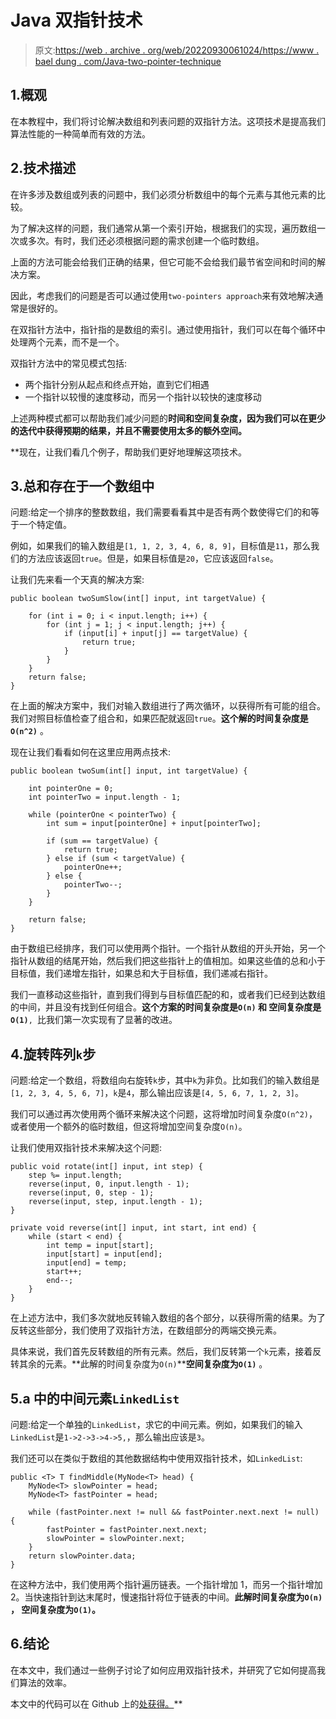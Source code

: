 # Java 双指针技术

> 原文:[https://web . archive . org/web/20220930061024/https://www . bael dung . com/Java-two-pointer-technique](https://web.archive.org/web/20220930061024/https://www.baeldung.com/java-two-pointer-technique)

## 1.概观

在本教程中，我们将讨论解决数组和列表问题的双指针方法。这项技术是提高我们算法性能的一种简单而有效的方法。

## 2.技术描述

在许多涉及数组或列表的问题中，我们必须分析数组中的每个元素与其他元素的比较。

为了解决这样的问题，我们通常从第一个索引开始，根据我们的实现，遍历数组一次或多次。有时，我们还必须根据问题的需求创建一个临时数组。

上面的方法可能会给我们正确的结果，但它可能不会给我们最节省空间和时间的解决方案。

因此，考虑我们的问题是否可以通过使用`two-pointers approach`来有效地解决通常是很好的。

在双指针方法中，指针指的是数组的索引。通过使用指针，我们可以在每个循环中处理两个元素，而不是一个。

双指针方法中的常见模式包括:

*   两个指针分别从起点和终点开始，直到它们相遇
*   一个指针以较慢的速度移动，而另一个指针以较快的速度移动

上述两种模式都可以帮助我们减少问题的[](/web/20221106024153/https://www.baeldung.com/java-algorithm-complexity)**时间和空间复杂度，因为我们可以在更少的迭代中获得预期的结果，并且不需要使用太多的额外空间。**

 **现在，让我们看几个例子，帮助我们更好地理解这项技术。

## 3.总和存在于一个数组中

问题:给定一个排序的整数数组，我们需要看看其中是否有两个数使得它们的和等于一个特定值。

例如，如果我们的输入数组是`[1, 1, 2, 3, 4, 6, 8, 9]`，目标值是`11`，那么我们的方法应该返回`true`。但是，如果目标值是`20`，它应该返回`false`。

让我们先来看一个天真的解决方案:

```
public boolean twoSumSlow(int[] input, int targetValue) {

    for (int i = 0; i < input.length; i++) {
        for (int j = 1; j < input.length; j++) {
            if (input[i] + input[j] == targetValue) {
                return true;
            }
        }
    }
    return false;
}
```

在上面的解决方案中，我们对输入数组进行了两次循环，以获得所有可能的组合。我们对照目标值检查了组合和，如果匹配就返回`true`。**这个解的时间复杂度是`O(n^2)`** 。

现在让我们看看如何在这里应用两点技术:

```
public boolean twoSum(int[] input, int targetValue) {

    int pointerOne = 0;
    int pointerTwo = input.length - 1;

    while (pointerOne < pointerTwo) {
        int sum = input[pointerOne] + input[pointerTwo];

        if (sum == targetValue) {
            return true;
        } else if (sum < targetValue) {
            pointerOne++;
        } else {
            pointerTwo--;
        }
    }

    return false;
}
```

由于数组已经排序，我们可以使用两个指针。一个指针从数组的开头开始，另一个指针从数组的结尾开始，然后我们把这些指针上的值相加。如果这些值的总和小于目标值，我们递增左指针，如果总和大于目标值，我们递减右指针。

我们一直移动这些指针，直到我们得到与目标值匹配的和，或者我们已经到达数组的中间，并且没有找到任何组合。**这个方案的时间复杂度是`O(n)` 和 空间复杂度是`O(1)`**`, `比我们第一次实现有了显著的改进。

## 4.旋转阵列`k`步

问题:给定一个数组，将数组向右旋转`k`步，其中`k`为非负。比如我们的输入数组是`[1, 2, 3, 4, 5, 6, 7]`，`k`是`4`，那么输出应该是`[4, 5, 6, 7, 1, 2, 3]`。

我们可以通过再次使用两个循环来解决这个问题，这将增加时间复杂度`O(n^2)`，或者使用一个额外的临时数组，但这将增加空间复杂度`O(n)`。

让我们使用双指针技术来解决这个问题:

```
public void rotate(int[] input, int step) {
    step %= input.length;
    reverse(input, 0, input.length - 1);
    reverse(input, 0, step - 1);
    reverse(input, step, input.length - 1);
}

private void reverse(int[] input, int start, int end) {
    while (start < end) {
        int temp = input[start];
        input[start] = input[end];
        input[end] = temp;
        start++;
        end--;
    }
}
```

在上述方法中，我们多次就地反转输入数组的各个部分，以获得所需的结果。为了反转这些部分，我们使用了双指针方法，在数组部分的两端交换元素。

具体来说，我们首先反转数组的所有元素。然后，我们反转第一个`k`元素，接着反转其余的元素。**此解的时间复杂度为`O(n)`****空间复杂度为`O(1)`** 。

## 5.a 中的中间元素`LinkedList`

问题:给定一个单独的`LinkedList`，求它的中间元素。例如，如果我们的输入`LinkedList`是`1->2->3->4->5,`，那么输出应该是`3`。

我们还可以在类似于数组的其他数据结构中使用双指针技术，如`LinkedList`:

```
public <T> T findMiddle(MyNode<T> head) {
    MyNode<T> slowPointer = head;
    MyNode<T> fastPointer = head;

    while (fastPointer.next != null && fastPointer.next.next != null) {
        fastPointer = fastPointer.next.next;
        slowPointer = slowPointer.next;
    }
    return slowPointer.data;
}
```

在这种方法中，我们使用两个指针遍历链表。一个指针增加 1，而另一个指针增加 2。当快速指针到达末尾时，慢速指针将位于链表的中间。**此解时间复杂度为`O(n)` ， 空间复杂度为`O(1)`。**

## 6.结论

在本文中，我们通过一些例子讨论了如何应用双指针技术，并研究了它如何提高我们算法的效率。

本文中的代码可以在 Github 上的[处获得。](https://web.archive.org/web/20221106024153/https://github.com/eugenp/tutorials/tree/master/algorithms-modules/algorithms-miscellaneous-3)**